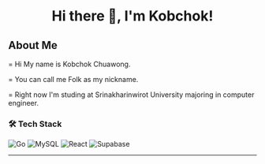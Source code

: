 <h1 align="center">Hi there 👋, I'm Kobchok!</h1>

<h2> About Me </h2>

= Hi My name is Kobchok Chuawong.

= You can call me Folk as my nickname.

= Right now I'm studing at Srinakharinwirot University majoring in computer engineer.

### 🛠️ Tech Stack

![Go](https://img.shields.io/badge/Go-00ADD8?logo=go&logoColor=white)
![MySQL](https://img.shields.io/badge/MySQL-4479A1?logo=mysql&logoColor=white)
![React](https://img.shields.io/badge/React-20232A?logo=react&logoColor=61DAFB)
![Supabase](https://img.shields.io/badge/Supabase-3ECF8E?logo=supabase&logoColor=white)

---
